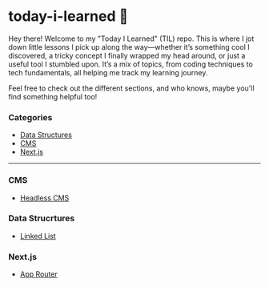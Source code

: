 # today-i-learned 📝
Hey there! Welcome to my "Today I Learned" (TIL) repo. This is where I jot down little lessons I pick up along the way—whether it’s something cool I discovered, a tricky concept I finally wrapped my head around, or just a useful tool I stumbled upon. It’s a mix of topics, from coding techniques to tech fundamentals, all helping me track my learning journey.

Feel free to check out the different sections, and who knows, maybe you'll find something helpful too!

### Categories
* [Data Structures](/data-structures)
* [CMS](/cms)
* [Next.js](/next.js)
---

### CMS

- [Headless CMS](/cms/headless-cms)

### Data Strucrtures

- [Linked List](/data-structures/linked-list-data-structure)

### Next.js

- [App Router](/next.js/app-router)
